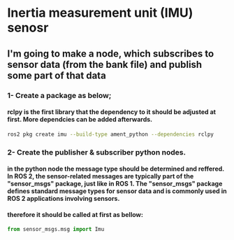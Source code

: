 # Inertia measurement unit (IMU) senosr
## I'm going to make a node, which subscribes to sensor data (from the bank file) and publish some part of that data

### 1- Create a package as below;
#### rclpy is the first library that the dependency to it should be adjusted at first. More dependcies can be added afterwards.
```bash
ros2 pkg create imu --build-type ament_python --dependencies rclpy
```
### 2- Create the publisher & subscriber python nodes. 

#### in the python node the message type should be determined and reffered. In ROS 2, the sensor-related messages are typically part of the "sensor_msgs" package, just like in ROS 1. The "sensor_msgs" package defines standard message types for sensor data and is commonly used in ROS 2 applications involving sensors.

#### therefore it should be called at first as bellow: 
```python
from sensor_msgs.msg import Imu
```

